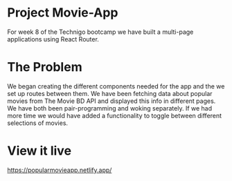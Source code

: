 # Project Movie-App
For week 8 of the Technigo bootcamp we have built a multi-page applications using React Router.

# The Problem
We began creating the different components needed for the app and the we set up routes between them. We have been fetching data about popular movies from The Movie BD API and displayed this info in different pages. We have both been pair-programming and woking separately. If we had more time we would have added a functionality to toggle between different selections of movies.


# View it live

https://popularmovieapp.netlify.app/